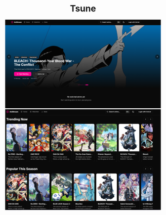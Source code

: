 <p align="center">
    <h1 align="center">Tsune</h1>
</p>




<img title="img" alt="img" src="./assets/Splash.png">
<img title="img" alt="img" src="./assets/Splash 2.png">

<br/>

 
